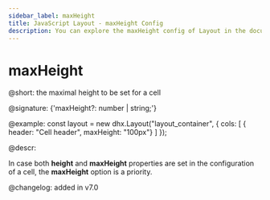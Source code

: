 ```yaml
---
sidebar_label: maxHeight
title: JavaScript Layout - maxHeight Config 
description: You can explore the maxHeight config of Layout in the documentation of the DHTMLX JavaScript UI library. Browse developer guides and API reference, try out code examples and live demos, and download a free 30-day evaluation version of DHTMLX Suite 7.
---
```


# maxHeight

@short: the maximal height to be set for a cell

@signature: {'maxHeight?: number | string;'}

@example:
const layout = new dhx.Layout("layout_container", {
    cols: [
        { header: "Cell header", maxHeight: "100px"}
    ]
});

@descr:

In case both **height** and **maxHeight** properties are set in the configuration of a cell, the **maxHeight** option is a priority.

@changelog: added in v7.0

[comment]: # (@relatedapi: layout/api/layout_height_config.md layout/api/layout_minheight_config.md)

[comment]: # (@related: layout/cell_configuration.md#cell-size)
